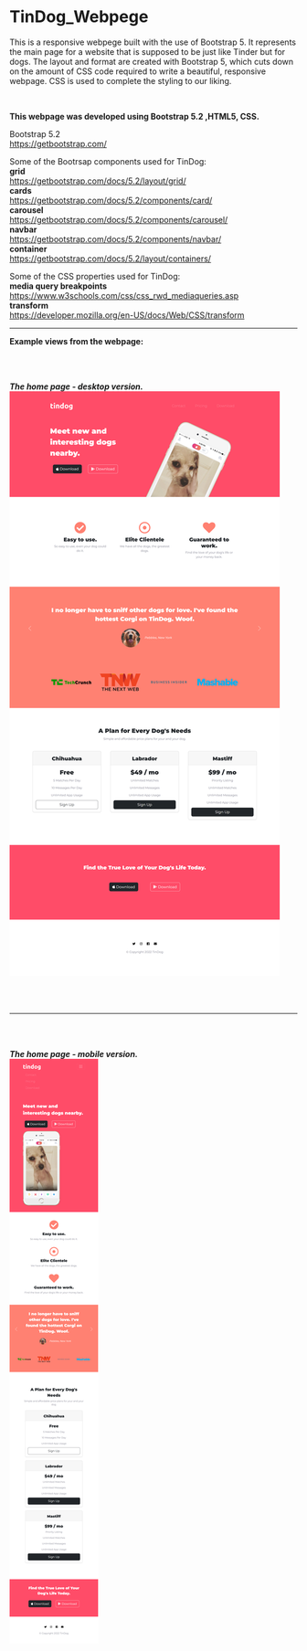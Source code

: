# TinDog_Webpege

This is a responsive webpege built with the use of Bootstrap 5. It represents the main page for a website that is supposed to be just like Tinder but for dogs. The layout and format are created with Bootstrap 5, which cuts down on the amount of CSS code required to write a beautiful, responsive webpage. CSS is used to complete the styling to our liking.</br>

</br>


**This webpage was developed using Bootstrap 5.2 ,HTML5, CSS.**
</br>



Bootstrap 5.2</br>
https://getbootstrap.com/</br>


Some of the Bootrsap components used for TinDog:</br>
**grid**</br>
https://getbootstrap.com/docs/5.2/layout/grid/</br>
**cards**</br>
https://getbootstrap.com/docs/5.2/components/card/</br>
**carousel**</br>
https://getbootstrap.com/docs/5.2/components/carousel/</br>
**navbar**</br>
https://getbootstrap.com/docs/5.2/components/navbar/</br>
**container**</br>
https://getbootstrap.com/docs/5.2/layout/containers/</br>



Some of the CSS properties used for TinDog:</br>
**media query breakpoints**</br>
https://www.w3schools.com/css/css_rwd_mediaqueries.asp</br>
**transform**</br>
https://developer.mozilla.org/en-US/docs/Web/CSS/transform</br>


---

**Example views from the webpage:**</br>

</br>
</br>

***The home page - desktop version.***</br>
![Screenshot](docs/img/home_desktop.png)</br>

</br>
</br>

---

</br>
</br>

***The home page - mobile version.***</br>
![Screenshot](docs/img/home_mobile.png)</br>
